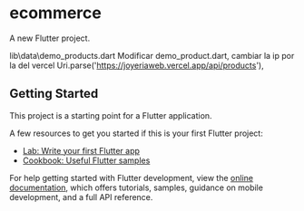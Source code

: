 # ecommerce

A new Flutter project.

lib\data\demo_products.dart
Modificar demo_product.dart, cambiar la ip por la del vercel Uri.parse('https://joyeriaweb.vercel.app/api/products'),
## Getting Started

This project is a starting point for a Flutter application.

A few resources to get you started if this is your first Flutter project:

- [Lab: Write your first Flutter app](https://docs.flutter.dev/get-started/codelab)
- [Cookbook: Useful Flutter samples](https://docs.flutter.dev/cookbook)

For help getting started with Flutter development, view the
[online documentation](https://docs.flutter.dev/), which offers tutorials,
samples, guidance on mobile development, and a full API reference.

